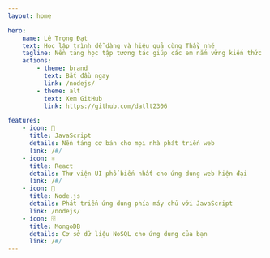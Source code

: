 ```yaml
---
layout: home

hero:
    name: Lê Trọng Đạt
    text: Học lập trình dễ dàng và hiệu quả cùng Thầy nhé
    tagline: Nền tảng học tập tương tác giúp các em nắm vững kiến thức lập trình từ cơ bản đến nâng cao
    actions:
        - theme: brand
          text: Bắt đầu ngay
          link: /nodejs/
        - theme: alt
          text: Xem GitHub
          link: https://github.com/datlt2306

features:
    - icon: 🚀
      title: JavaScript
      details: Nền tảng cơ bản cho mọi nhà phát triển web
      link: /#/
    - icon: ⚛️
      title: React
      details: Thư viện UI phổ biến nhất cho ứng dụng web hiện đại
      link: /#/
    - icon: 📡
      title: Node.js
      details: Phát triển ứng dụng phía máy chủ với JavaScript
      link: /nodejs/
    - icon: 🗄️
      title: MongoDB
      details: Cơ sở dữ liệu NoSQL cho ứng dụng của bạn
      link: /#/
---
```


